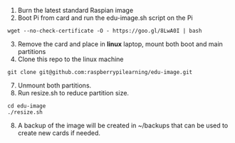 1. Burn the latest standard Raspian image
2. Boot Pi from card and run the edu-image.sh script on the Pi
  ```
  wget --no-check-certificate -O - https://goo.gl/8LwA0I | bash
  ```
3. Remove the card and place in **linux** laptop, mount both boot and main partitions 
1. Clone this repo to the linux machine
  ```
  git clone git@github.com:raspberrypilearning/edu-image.git
  ```
7. Unmount both partitions. 
8. Run resize.sh to reduce partition size.
  ```
  cd edu-image
  ./resize.sh
  ```
8. A backup of the image will be created in ~/backups that can be used to create new cards if needed.
